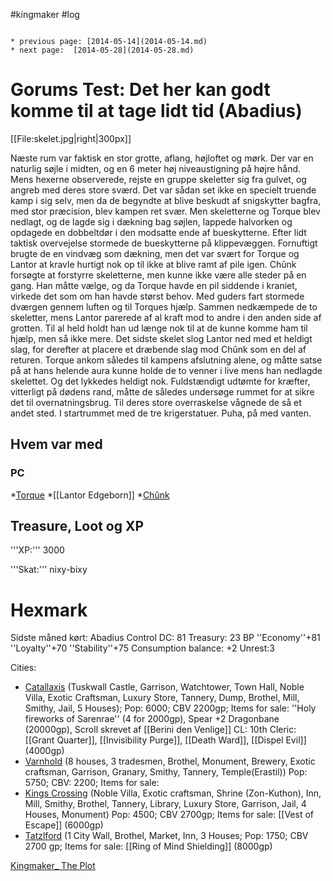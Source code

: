 #kingmaker #log

```ad-info

* previous page: [2014-05-14](2014-05-14.md)
* next page:  [2014-05-28](2014-05-28.md) 
```

# Gorums Test: Det her kan godt komme til at tage lidt tid (Abadius)  
 
[[File:skelet.jpg|right|300px]]
Næste rum var faktisk en stor grotte, aflang, højloftet og mørk. Der var en naturlig søjle i midten, og en 6 meter høj niveaustigning på højre hånd. Mens hexerne observerede, rejste en gruppe skeletter sig fra gulvet, og angreb med deres store sværd. Det var sådan set ikke en specielt truende kamp i sig selv, men da de begyndte at blive beskudt af snigskytter bagfra, med stor præcision, blev kampen ret svær. Men skeletterne og Torque blev nedlagt, og de lagde sig i dækning bag søjlen, lappede halvorken og opdagede en dobbeltdør i den modsatte ende af bueskytterne. Efter lidt taktisk overvejelse stormede de bueskytterne på klippevæggen. Fornuftigt brugte de en vindvæg som dækning, men det var svært for Torque og Lantor at kravle hurtigt nok op til ikke at blive ramt af pile igen. Chûnk forsøgte at forstyrre skeletterne, men kunne ikke være alle steder på en gang. Han måtte vælge, og da Torque havde en pil siddende i kraniet, virkede det som om han havde størst behov. Med guders fart stormede dværgen gennem luften og til Torques hjælp. Sammen nedkæmpede de to skeletter, mens Lantor parerede af al kraft mod to andre i den anden side af grotten. Til al held holdt han ud længe nok til at de kunne komme ham til hjælp, men så ikke mere. Det sidste skelet slog Lantor ned med et heldigt slag, for derefter at placere et dræbende slag mod Chûnk som en del af returen. Torque ankom således til kampens afslutning alene, og måtte satse på at hans helende aura kunne holde de to venner i live mens han nedlagde skelettet. Og det lykkedes heldigt nok. Fuldstændigt udtømte for kræfter, vitterligt på dødens rand, måtte de således undersøge rummet for at sikre det til overnatningsbrug. Til deres store overraskelse vågnede de så et andet sted. I startrummet med de tre krigerstatuer. Puha, på med vanten.
## Hvem var med 
### PC 
 
*[Torque](Torque%20Firebrand.md)
*[[Lantor Edgeborn]]
*[Chûnk](Chûnk%20Van%20Der%20Hamer.md)
## Treasure, Loot og XP 
'''XP:''' 3000
'''Skat:''' nixy-bixy
# Hexmark  
Sidste måned kørt: Abadius
Control DC: 81 Treasury: 23 BP 
 ''Economy''+81 ''Loyalty''+70 ''Stability''+75
Consumption balance: +2 Unrest:3
Cities:
* [Catallaxis](Catallaxis.md) (Tuskwall Castle, Garrison, Watchtower, Town Hall, Noble Villa, Exotic Craftsman, Luxury Store, Tannery, Dump, Brothel, Mill, Smithy, Jail, 5 Houses); Pop: 6000; CBV 2200gp; Items for sale: ''Holy fireworks of Sarenrae'' (4 for 2000gp), Spear +2 Dragonbane (20000gp), Scroll skrevet af [[Berini den Venlige]] CL: 10th Cleric: [[Grant Quarter]], [[Invisibility Purge]], [[Death Ward]], [[Dispel Evil]] (4000gp)
* [Varnhold](Varnhold.md) (8 houses, 3 tradesmen, Brothel, Monument, Brewery, Exotic craftsman, Garrison, Granary, Smithy, Tannery, Temple(Erastil)) Pop: 5750; CBV: 2200; Items for sale: 
* [Kings Crossing](Kings%20Crossing.md) (Noble Villa, Exotic craftsman, Shrine (Zon-Kuthon), Inn, Mill, Smithy, Brothel, Tannery, Library, Luxury Store, Garrison, Jail, 4 Houses, Monument) Pop: 4500; CBV 2700gp; Items for sale: [[Vest of Escape]] (6000gp)
* [Tatzlford](Tatzlford.md) (1 City Wall, Brothel, Market, Inn, 3 Houses; Pop: 1750; CBV 2700 gp; Items for sale: [[Ring of Mind Shielding]] (8000gp)
[Kingmaker_ The Plot](Kingmaker_%20The%20Plot.md)
